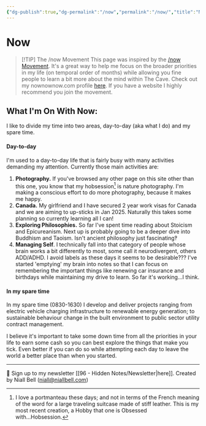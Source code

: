 ```yaml
---
{"dg-publish":true,"dg-permalink":"/now","permalink":"/now/","title":"Now","noteIcon":null,"created":"2024-06-10T15:23:44.387-07:00","updated":"2024-11-06T08:44:49.838-08:00"}
---
```


# Now

>[!TIP] The /now Movement
>This page was inspired by the [/now Movement](https://nownownow.com/about). It's a great way to help me focus on the broader priorities in my life (on temporal order of months) while allowing you fine people to learn a bit more about the mind within The Cave. Check out my nownownow.com profile [here](https://nownownow.com/p/9pwa). If you have a website I highly recommend you join the movement.

## What I'm On With Now:

I like to divide my time into two areas, day-to-day (aka what I do) and my spare time.

#### Day-to-day

I'm used to a day-to-day life that is fairly busy with many activities demanding my attention. Currently those main activities are:

1. **Photography.**  If you've browsed any other page on this site other than this one, you know that my hobsession[^1] is nature photography. I'm making a conscious effort to do more photography, because it makes me happy. 
2. **Canada.** My girlfriend and I have secured 2 year work visas for Canada and we are aiming to up-sticks in Jan 2025. Naturally this takes some planning so currently learning all I can!
3. **Exploring Philosophies.**  So far I've spent time reading about Stoicism and Epicureanism. Next up is probably going to be a deeper dive into Buddhism and Taoism. Isn't ancient philosophy just fascinating‽
4. **Managing Self**. I technically fall into that category of people whose brain works a bit differently to most, some call it neurodivergent, others ADD/ADHD. I avoid labels as these days it seems to be desirable??? I've started 'emptying' my brain into notes so that I can focus on remembering the important things like renewing car insurance and birthdays while maintaining my drive to learn. So far it's working...I think.

#### In my spare time

In my spare time (0830-1630) I develop and deliver projects ranging from electric vehicle charging infrastructure to renewable energy generation; to sustainable behaviour change in the built environment to public sector utility contract management. 

I believe it's important to take some down time from all the priorities in your life to earn some cash so you can best explore the things that make you tick. Even better if you can do so while attempting each day to leave the world a better place than when you started.



[^1]: I love a portmanteau these days; and not in terms of the French meaning of the word for a large traveling suitcase made of stiff leather. This is my most recent creation, a Hobby that one is Obsessed with...Hobsession.

---
📧 Sign up to my newsletter [[96 - Hidden Notes/Newsletter\|here]].
Created by Niall Bell (niall@niallbell.com)
